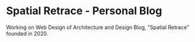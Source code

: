 # Spatial Retrace - Personal Blog
Working on Web Design of Architecture and Design Blog, "Spatial Retrace" founded in 2020.
